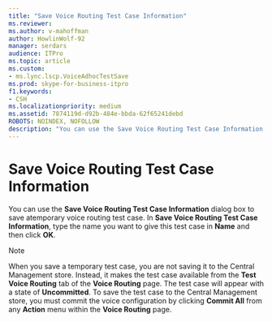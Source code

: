 ```yaml
---
title: "Save Voice Routing Test Case Information"
ms.reviewer: 
ms.author: v-mahoffman
author: HowlinWolf-92
manager: serdars
audience: ITPro
ms.topic: article
ms.custom:
- ms.lync.lscp.VoiceAdhocTestSave
ms.prod: skype-for-business-itpro
f1.keywords:
- CSH
ms.localizationpriority: medium
ms.assetid: 7874119d-d92b-484e-bbda-62f65241debd
ROBOTS: NOINDEX, NOFOLLOW
description: "You can use the Save Voice Routing Test Case Information dialog box to save a temporary voice routing test case. In Save Voice Routing Test Case Information, type the name you want to give this test case in Name and then click OK."
---
```


# Save Voice Routing Test Case Information
 
You can use the **Save Voice Routing Test Case Information** dialog box to save atemporary voice routing test case. In **Save Voice Routing Test Case Information**, type the name you want to give this test case in **Name** and then click **OK**. 
  
> [!NOTE]
> When you save a temporary test case, you are not saving it to the Central Management store. Instead, it makes the test case available from the **Test Voice Routing** tab of the **Voice Routing** page. The test case will appear with a state of **Uncommitted**. To save the test case to the Central Management store, you must commit the voice configuration by clicking **Commit All** from any **Action** menu within the **Voice Routing** page.
  
 
  

